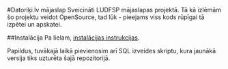 #Datoriķi.lv mājaslap
Sveicināti LUDFSP mājaslapas projektā. Tā kā izlēmām šo projektu veidot OpenSource, tad lūk - pieejams viss kods rūpīgai tā izpētei un apskatei.

##Instalācija
Pa lielam, [instalācijas instrukcijas](http://framework.zend.com/manual/en/learning.quickstart.create-project.html#learning.quickstart.create-project.vhost).

Papildus, tuvākajā laikā pievienosim arī SQL izveides skriptu, kura jaunākā versija tiks uzturēta šajā repozitorijā.